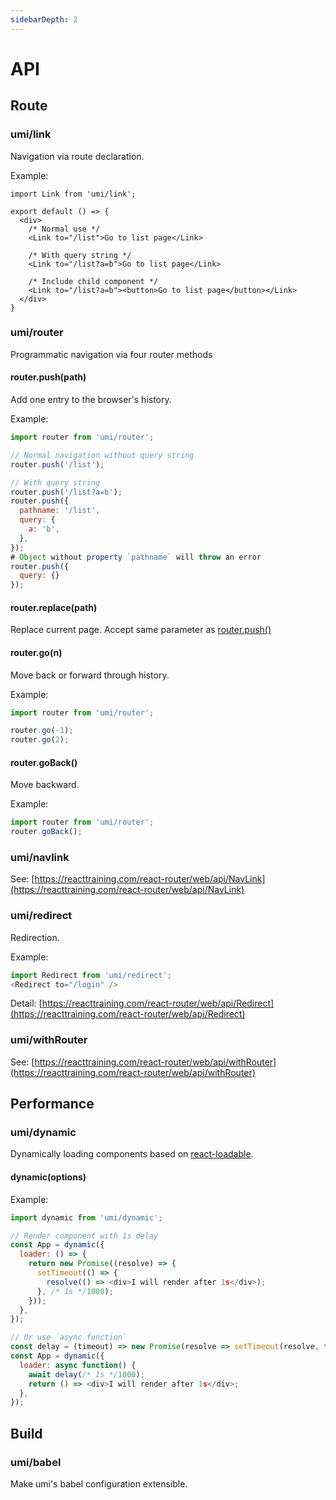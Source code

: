 ```yaml
---
sidebarDepth: 2
---
```


# API

## Route

### umi/link

Navigation via route declaration.

Example:

```markup
import Link from 'umi/link';

export default () => {
  <div>
    /* Normal use */
    <Link to="/list">Go to list page</Link>
    
    /* With query string */
    <Link to="/list?a=b">Go to list page</Link>

    /* Include child component */
    <Link to="/list?a=b"><button>Go to list page</button></Link>
  </div>
}
```

### umi/router

Programmatic navigation via four router methods

#### router.push(path)

Add one entry to the browser's history.

Example:

```js
import router from 'umi/router';

// Normal navigation without query string
router.push('/list');

// With query string
router.push('/list?a=b');
router.push({
  pathname: '/list',
  query: {
    a: 'b',
  },
});
# Object without property `pathname` will throw an error 
router.push({
  query: {}
});
```

#### router.replace(path)

Replace current page. Accept same parameter as [router.push()](#router.push\(path\)) 

#### router.go(n)

Move back or forward through history.

Example:

```js
import router from 'umi/router';

router.go(-1);
router.go(2);
```

#### router.goBack()

Move backward.

Example:

```js
import router from 'umi/router';
router.goBack();
```

### umi/navlink

See: [https://reacttraining.com/react-router/web/api/NavLink](https://reacttraining.com/react-router/web/api/NavLink)

### umi/redirect

Redirection.

Example:

```js
import Redirect from 'umi/redirect';
<Redirect to="/login" />
```

Detail: [https://reacttraining.com/react-router/web/api/Redirect](https://reacttraining.com/react-router/web/api/Redirect)

### umi/withRouter

See: [https://reacttraining.com/react-router/web/api/withRouter](https://reacttraining.com/react-router/web/api/withRouter)

## Performance

### umi/dynamic

Dynamically loading components based on [react-loadable](https://github.com/jamiebuilds/react-loadable).

#### dynamic(options)

Example:

```js
import dynamic from 'umi/dynamic';

// Render component with 1s delay
const App = dynamic({
  loader: () => {
    return new Promise((resolve) => {
      setTimeout(() => {
        resolve(() => <div>I will render after 1s</div>);
      }, /* 1s */1000);
    }));
  },
});

// Or use `async function`
const delay = (timeout) => new Promise(resolve => setTimeout(resolve, timeout));
const App = dynamic({
  loader: async function() {
    await delay(/* 1s */1000);
    return () => <div>I will render after 1s</div>;
  },
});
```

## Build

### umi/babel

Make umi's babel configuration extensible.
